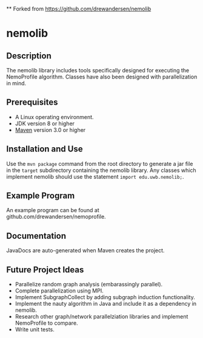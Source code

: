 ** Forked from https://github.com/drewandersen/nemolib

nemolib
=======

Description
-----------
The nemolib library includes tools specifically designed for executing the NemoProfile algorithm. Classes have also been designed with parallelization in mind.

Prerequisites
-------------
* A Linux operating environment.
* JDK version 8 or higher
* [Maven](https://maven.apache.org/) version 3.0 or higher

Installation and Use
--------------------
Use the `mvn package` command from the root directory to generate a jar file
in the `target` subdirectory containing the nemolib library. Any classes 
which implement nemolib should use the statement `import edu.uwb.nemolib;`.

Example Program
---------------
An example program can be found at github.com/drewandersen/nemoprofile.

Documentation
-------------
JavaDocs are auto-generated when Maven creates the project.

Future Project Ideas
--------------------
* Parallelize random graph analysis (embarassingly parallel).
* Complete parallelization using MPI.
* Implement SubgraphCollect by adding subgraph induction functionality.
* Implement the nauty algorithm in Java and include it as a dependency in nemolib. 
* Research other graph/network parallelziation libraries and implement NemoProfile to compare.
* Write unit tests.


